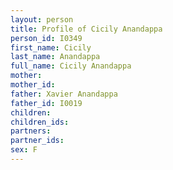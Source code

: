 ```yaml
---
layout: person
title: Profile of Cicily Anandappa
person_id: I0349
first_name: Cicily
last_name: Anandappa
full_name: Cicily Anandappa
mother: 
mother_id: 
father: Xavier Anandappa
father_id: I0019
children:
children_ids:
partners:
partner_ids:
sex: F
---
```


